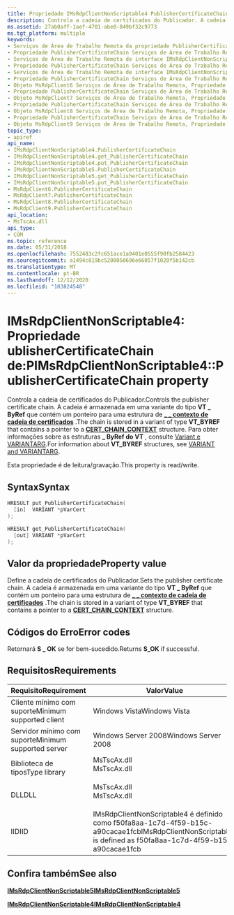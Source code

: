 ```yaml
---
title: Propriedade IMsRdpClientNonScriptable4 PublisherCertificateChain
description: Controla a cadeia de certificados do Publicador. A cadeia é armazenada em uma variante do tipo VT \_ ByRef que contém um ponteiro para uma \_ estrutura de contexto de cadeia de certificados \_ . Para obter informações sobre as \_ estruturas ByRef do VT, consulte VARIANT e VARIANTARG.
ms.assetid: 27ab0aff-1aef-4701-abe0-849bf32c9773
ms.tgt_platform: multiple
keywords:
- Serviços de Área de Trabalho Remota da propriedade PublisherCertificateChain
- Propriedade PublisherCertificateChain Serviços de Área de Trabalho Remota, interface IMsRdpClientNonScriptable4
- Serviços de Área de Trabalho Remota de interface IMsRdpClientNonScriptable4, Propriedade PublisherCertificateChain
- Propriedade PublisherCertificateChain Serviços de Área de Trabalho Remota, interface IMsRdpClientNonScriptable5
- Serviços de Área de Trabalho Remota de interface IMsRdpClientNonScriptable5, Propriedade PublisherCertificateChain
- Propriedade PublisherCertificateChain Serviços de Área de Trabalho Remota, objeto MsRdpClient6
- Objeto MsRdpClient6 Serviços de Área de Trabalho Remota, Propriedade PublisherCertificateChain
- Propriedade PublisherCertificateChain Serviços de Área de Trabalho Remota, objeto MsRdpClient7
- Objeto MsRdpClient7 Serviços de Área de Trabalho Remota, Propriedade PublisherCertificateChain
- Propriedade PublisherCertificateChain Serviços de Área de Trabalho Remota, objeto MsRdpClient8
- Objeto MsRdpClient8 Serviços de Área de Trabalho Remota, Propriedade PublisherCertificateChain
- Propriedade PublisherCertificateChain Serviços de Área de Trabalho Remota, objeto MsRdpClient9
- Objeto MsRdpClient9 Serviços de Área de Trabalho Remota, Propriedade PublisherCertificateChain
topic_type:
- apiref
api_name:
- IMsRdpClientNonScriptable4.PublisherCertificateChain
- IMsRdpClientNonScriptable4.get_PublisherCertificateChain
- IMsRdpClientNonScriptable4.put_PublisherCertificateChain
- IMsRdpClientNonScriptable5.PublisherCertificateChain
- IMsRdpClientNonScriptable5.get_PublisherCertificateChain
- IMsRdpClientNonScriptable5.put_PublisherCertificateChain
- MsRdpClient6.PublisherCertificateChain
- MsRdpClient7.PublisherCertificateChain
- MsRdpClient8.PublisherCertificateChain
- MsRdpClient9.PublisherCertificateChain
api_location:
- MsTscAx.dll
api_type:
- COM
ms.topic: reference
ms.date: 05/31/2018
ms.openlocfilehash: 7552483c2fc651ace1a9401e0555f90fb2584423
ms.sourcegitcommit: a1494c819bc5200050696e66057f1020f5b142cb
ms.translationtype: MT
ms.contentlocale: pt-BR
ms.lasthandoff: 12/12/2020
ms.locfileid: "103824548"
---
```

# <a name="imsrdpclientnonscriptable4publishercertificatechain-property"></a><span data-ttu-id="bd5e3-118">IMsRdpClientNonScriptable4: Propriedade ublisherCertificateChain de:P</span><span class="sxs-lookup"><span data-stu-id="bd5e3-118">IMsRdpClientNonScriptable4::PublisherCertificateChain property</span></span>

<span data-ttu-id="bd5e3-119">Controla a cadeia de certificados do Publicador.</span><span class="sxs-lookup"><span data-stu-id="bd5e3-119">Controls the publisher certificate chain.</span></span> <span data-ttu-id="bd5e3-120">A cadeia é armazenada em uma variante do tipo **VT \_ ByRef** que contém um ponteiro para uma estrutura de [**\_ \_ contexto de cadeia de certificados**](/windows/desktop/api/wincrypt/ns-wincrypt-cert_chain_context) .</span><span class="sxs-lookup"><span data-stu-id="bd5e3-120">The chain is stored in a variant of type **VT\_BYREF** that contains a pointer to a [**CERT\_CHAIN\_CONTEXT**](/windows/desktop/api/wincrypt/ns-wincrypt-cert_chain_context) structure.</span></span> <span data-ttu-id="bd5e3-121">Para obter informações sobre as estruturas **\_ ByRef do VT** , consulte [Variant e VARIANTARG](/windows/win32/api/oaidl/ns-oaidl-variant).</span><span class="sxs-lookup"><span data-stu-id="bd5e3-121">For information about **VT\_BYREF** structures, see [VARIANT and VARIANTARG](/windows/win32/api/oaidl/ns-oaidl-variant).</span></span>

<span data-ttu-id="bd5e3-122">Esta propriedade é de leitura/gravação.</span><span class="sxs-lookup"><span data-stu-id="bd5e3-122">This property is read/write.</span></span>

## <a name="syntax"></a><span data-ttu-id="bd5e3-123">Syntax</span><span class="sxs-lookup"><span data-stu-id="bd5e3-123">Syntax</span></span>


```C++
HRESULT put_PublisherCertificateChain(
  [in]  VARIANT *pVarCert
);

HRESULT get_PublisherCertificateChain(
  [out] VARIANT *pVarCert
);
```



## <a name="property-value"></a><span data-ttu-id="bd5e3-124">Valor da propriedade</span><span class="sxs-lookup"><span data-stu-id="bd5e3-124">Property value</span></span>

<span data-ttu-id="bd5e3-125">Define a cadeia de certificados do Publicador.</span><span class="sxs-lookup"><span data-stu-id="bd5e3-125">Sets the publisher certificate chain.</span></span> <span data-ttu-id="bd5e3-126">A cadeia é armazenada em uma variante do tipo **VT \_ ByRef** que contém um ponteiro para uma estrutura de [**\_ \_ contexto de cadeia de certificados**](/windows/desktop/api/wincrypt/ns-wincrypt-cert_chain_context) .</span><span class="sxs-lookup"><span data-stu-id="bd5e3-126">The chain is stored in a variant of type **VT\_BYREF** that contains a pointer to a [**CERT\_CHAIN\_CONTEXT**](/windows/desktop/api/wincrypt/ns-wincrypt-cert_chain_context) structure.</span></span>

## <a name="error-codes"></a><span data-ttu-id="bd5e3-127">Códigos do Erro</span><span class="sxs-lookup"><span data-stu-id="bd5e3-127">Error codes</span></span>

<span data-ttu-id="bd5e3-128">Retornará **S \_ OK** se for bem-sucedido.</span><span class="sxs-lookup"><span data-stu-id="bd5e3-128">Returns **S\_OK** if successful.</span></span>

## <a name="requirements"></a><span data-ttu-id="bd5e3-129">Requisitos</span><span class="sxs-lookup"><span data-stu-id="bd5e3-129">Requirements</span></span>



| <span data-ttu-id="bd5e3-130">Requisito</span><span class="sxs-lookup"><span data-stu-id="bd5e3-130">Requirement</span></span> | <span data-ttu-id="bd5e3-131">Valor</span><span class="sxs-lookup"><span data-stu-id="bd5e3-131">Value</span></span> |
|-------------------------------------|------------------------------------------------------------------------------------------|
| <span data-ttu-id="bd5e3-132">Cliente mínimo com suporte</span><span class="sxs-lookup"><span data-stu-id="bd5e3-132">Minimum supported client</span></span><br/> | <span data-ttu-id="bd5e3-133">Windows Vista</span><span class="sxs-lookup"><span data-stu-id="bd5e3-133">Windows Vista</span></span><br/>                                                                 |
| <span data-ttu-id="bd5e3-134">Servidor mínimo com suporte</span><span class="sxs-lookup"><span data-stu-id="bd5e3-134">Minimum supported server</span></span><br/> | <span data-ttu-id="bd5e3-135">Windows Server 2008</span><span class="sxs-lookup"><span data-stu-id="bd5e3-135">Windows Server 2008</span></span><br/>                                                           |
| <span data-ttu-id="bd5e3-136">Biblioteca de tipos</span><span class="sxs-lookup"><span data-stu-id="bd5e3-136">Type library</span></span><br/>             | <dl> <span data-ttu-id="bd5e3-137"><dt>MsTscAx.dll</dt></span><span class="sxs-lookup"><span data-stu-id="bd5e3-137"><dt>MsTscAx.dll</dt></span></span> </dl>   |
| <span data-ttu-id="bd5e3-138">DLL</span><span class="sxs-lookup"><span data-stu-id="bd5e3-138">DLL</span></span><br/>                      | <dl> <span data-ttu-id="bd5e3-139"><dt>MsTscAx.dll</dt></span><span class="sxs-lookup"><span data-stu-id="bd5e3-139"><dt>MsTscAx.dll</dt></span></span> </dl>   |
| <span data-ttu-id="bd5e3-140">IID</span><span class="sxs-lookup"><span data-stu-id="bd5e3-140">IID</span></span><br/>                      | <span data-ttu-id="bd5e3-141">IMsRdpClientNonScriptable4 é definido como f50fa8aa-1c7d-4f59-b15c-a90cacae1fcb</span><span class="sxs-lookup"><span data-stu-id="bd5e3-141">IMsRdpClientNonScriptable4 is defined as f50fa8aa-1c7d-4f59-b15c-a90cacae1fcb</span></span><br/> |



## <a name="see-also"></a><span data-ttu-id="bd5e3-142">Confira também</span><span class="sxs-lookup"><span data-stu-id="bd5e3-142">See also</span></span>

<dl> <dt>

[<span data-ttu-id="bd5e3-143">**IMsRdpClientNonScriptable5**</span><span class="sxs-lookup"><span data-stu-id="bd5e3-143">**IMsRdpClientNonScriptable5**</span></span>](imsrdpclientnonscriptable5.md)
</dt> <dt>

[<span data-ttu-id="bd5e3-144">**IMsRdpClientNonScriptable4**</span><span class="sxs-lookup"><span data-stu-id="bd5e3-144">**IMsRdpClientNonScriptable4**</span></span>](imsrdpclientnonscriptable4.md)
</dt> </dl>

 

